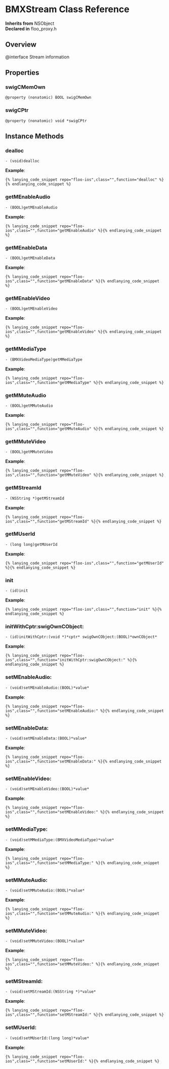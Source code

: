 # BMXStream Class Reference

  **Inherits from** NSObject  
  **Declared in** floo_proxy.h  

## Overview

@interface Stream information

## Properties

<a name="//api/name/swigCMemOwn" title="swigCMemOwn"></a>
### swigCMemOwn

`@property (nonatomic) BOOL swigCMemOwn`

<a name="//api/name/swigCPtr" title="swigCPtr"></a>
### swigCPtr

`@property (nonatomic) void *swigCPtr`

<a title="Instance Methods" name="instance_methods"></a>
## Instance Methods

<a name="//api/name/dealloc" title="dealloc"></a>
### dealloc

`- (void)dealloc`

<a name="//api/name/getMEnableAudio" title="getMEnableAudio"></a>
**Example**:
```
{% lanying_code_snippet repo="floo-ios",class="",function="dealloc" %}{% endlanying_code_snippet %}
```
### getMEnableAudio

`- (BOOL)getMEnableAudio`

<a name="//api/name/getMEnableData" title="getMEnableData"></a>
**Example**:
```
{% lanying_code_snippet repo="floo-ios",class="",function="getMEnableAudio" %}{% endlanying_code_snippet %}
```
### getMEnableData

`- (BOOL)getMEnableData`

<a name="//api/name/getMEnableVideo" title="getMEnableVideo"></a>
**Example**:
```
{% lanying_code_snippet repo="floo-ios",class="",function="getMEnableData" %}{% endlanying_code_snippet %}
```
### getMEnableVideo

`- (BOOL)getMEnableVideo`

<a name="//api/name/getMMediaType" title="getMMediaType"></a>
**Example**:
```
{% lanying_code_snippet repo="floo-ios",class="",function="getMEnableVideo" %}{% endlanying_code_snippet %}
```
### getMMediaType

`- (BMXVideoMediaType)getMMediaType`

<a name="//api/name/getMMuteAudio" title="getMMuteAudio"></a>
**Example**:
```
{% lanying_code_snippet repo="floo-ios",class="",function="getMMediaType" %}{% endlanying_code_snippet %}
```
### getMMuteAudio

`- (BOOL)getMMuteAudio`

<a name="//api/name/getMMuteVideo" title="getMMuteVideo"></a>
**Example**:
```
{% lanying_code_snippet repo="floo-ios",class="",function="getMMuteAudio" %}{% endlanying_code_snippet %}
```
### getMMuteVideo

`- (BOOL)getMMuteVideo`

<a name="//api/name/getMStreamId" title="getMStreamId"></a>
**Example**:
```
{% lanying_code_snippet repo="floo-ios",class="",function="getMMuteVideo" %}{% endlanying_code_snippet %}
```
### getMStreamId

`- (NSString *)getMStreamId`

<a name="//api/name/getMUserId" title="getMUserId"></a>
**Example**:
```
{% lanying_code_snippet repo="floo-ios",class="",function="getMStreamId" %}{% endlanying_code_snippet %}
```
### getMUserId

`- (long long)getMUserId`

<a name="//api/name/init" title="init"></a>
**Example**:
```
{% lanying_code_snippet repo="floo-ios",class="",function="getMUserId" %}{% endlanying_code_snippet %}
```
### init

`- (id)init`

<a name="//api/name/initWithCptr:swigOwnCObject:" title="initWithCptr:swigOwnCObject:"></a>
**Example**:
```
{% lanying_code_snippet repo="floo-ios",class="",function="init" %}{% endlanying_code_snippet %}
```
### initWithCptr:swigOwnCObject:

`- (id)initWithCptr:(void *)*cptr* swigOwnCObject:(BOOL)*ownCObject*`

<a name="//api/name/setMEnableAudio:" title="setMEnableAudio:"></a>
**Example**:
```
{% lanying_code_snippet repo="floo-ios",class="",function="initWithCptr:swigOwnCObject:" %}{% endlanying_code_snippet %}
```
### setMEnableAudio:

`- (void)setMEnableAudio:(BOOL)*value*`

<a name="//api/name/setMEnableData:" title="setMEnableData:"></a>
**Example**:
```
{% lanying_code_snippet repo="floo-ios",class="",function="setMEnableAudio:" %}{% endlanying_code_snippet %}
```
### setMEnableData:

`- (void)setMEnableData:(BOOL)*value*`

<a name="//api/name/setMEnableVideo:" title="setMEnableVideo:"></a>
**Example**:
```
{% lanying_code_snippet repo="floo-ios",class="",function="setMEnableData:" %}{% endlanying_code_snippet %}
```
### setMEnableVideo:

`- (void)setMEnableVideo:(BOOL)*value*`

<a name="//api/name/setMMediaType:" title="setMMediaType:"></a>
**Example**:
```
{% lanying_code_snippet repo="floo-ios",class="",function="setMEnableVideo:" %}{% endlanying_code_snippet %}
```
### setMMediaType:

`- (void)setMMediaType:(BMXVideoMediaType)*value*`

<a name="//api/name/setMMuteAudio:" title="setMMuteAudio:"></a>
**Example**:
```
{% lanying_code_snippet repo="floo-ios",class="",function="setMMediaType:" %}{% endlanying_code_snippet %}
```
### setMMuteAudio:

`- (void)setMMuteAudio:(BOOL)*value*`

<a name="//api/name/setMMuteVideo:" title="setMMuteVideo:"></a>
**Example**:
```
{% lanying_code_snippet repo="floo-ios",class="",function="setMMuteAudio:" %}{% endlanying_code_snippet %}
```
### setMMuteVideo:

`- (void)setMMuteVideo:(BOOL)*value*`

<a name="//api/name/setMStreamId:" title="setMStreamId:"></a>
**Example**:
```
{% lanying_code_snippet repo="floo-ios",class="",function="setMMuteVideo:" %}{% endlanying_code_snippet %}
```
### setMStreamId:

`- (void)setMStreamId:(NSString *)*value*`

<a name="//api/name/setMUserId:" title="setMUserId:"></a>
**Example**:
```
{% lanying_code_snippet repo="floo-ios",class="",function="setMStreamId:" %}{% endlanying_code_snippet %}
```
### setMUserId:

`- (void)setMUserId:(long long)*value*`

**Example**:
```
{% lanying_code_snippet repo="floo-ios",class="",function="setMUserId:" %}{% endlanying_code_snippet %}
```
